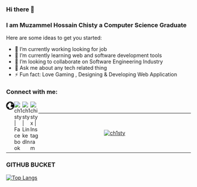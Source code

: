 ### Hi there 👋

### I am Muzammel Hossain Chisty a Computer Science Graduate

Here are some ideas to get you started:

- 🔭 I’m currently working looking for job
- 🌱 I’m currently learning web and software development tools
- 👯 I’m looking to collaborate on Software Engineering Industry
- 💬 Ask me about any tech related thing
- ⚡ Fun fact: Love Gaming , Designing & Developing Web Application

### Connect with me:

[<img align="left" alt="ch1sty.github.com" width="22px" src="https://raw.githubusercontent.com/iconic/open-iconic/master/svg/globe.svg" />][website]
[<img align="left" alt="ch1sty | Facebook" width="22px" src="https://cdn.jsdelivr.net/npm/simple-icons@v3/icons/facebook.svg" />][facebook]
[<img align="left" alt="ch1sty | LinkedIn" width="22px" src="https://cdn.jsdelivr.net/npm/simple-icons@v3/icons/linkedin.svg" />][linkedin]
[<img align="left" alt="chistyx | Instagram" width="22px" src="https://cdn.jsdelivr.net/npm/simple-icons@v3/icons/instagram.svg" />][instagram]

<br />
<hr><br>
<p align="center"> <a href="https://github.com/ryo-ma/github-profile-trophy"><img src="https://github-profile-trophy.vercel.app/?username=ch1sty" alt="ch1sty" /></a> </p>
<br>
<hr>



### GITHUB BUCKET

[![Top Langs](https://github-readme-stats.vercel.app/api/top-langs/?username=CH1STY)](https://github.com/anuraghazra/github-readme-stats) 





[website]: https://ch1sty.github.com
[facebook]: https://www.facebook.com/CH1STY
[linkedin]: https://www.linkedin.com/in/ch1sty/
[instagram]: https://www.instagram.com/chistyx/
